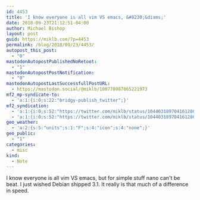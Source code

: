 ```yaml
---
id: 4453
title: 'I know everyone is all vim VS emacs, &#8230;&diams;'
date: 2018-09-23T21:12:51-04:00
author: Michael Bishop
layout: post
guid: https://miklb.com/?p=4453
permalink: /blog/2018/09/23/4453/
autopost_this_post:
  - "0"
mastodonAutopostPublishedNoRetoot:
  - "1"
mastodonAutopostPostNotification:
  - "0"
mastodonAutopostLastSuccessfullPostURL:
  - https://mastodon.social/@miklb/100778087065221973
mf2_mp-syndicate-to:
  - 'a:1:{i:0;s:22:"bridgy-publish_twitter";}'
mf2_syndication:
  - 'a:1:{i:0;s:52:"https://twitter.com/miklb/status/1044031897041612801";}'
  - 'a:1:{i:0;s:52:"https://twitter.com/miklb/status/1044031897041612801";}'
geo_weather:
  - 'a:2:{s:5:"units";s:1:"F";s:4:"icon";s:4:"none";}'
geo_public:
  - "1"
categories:
  - misc
kind:
  - Note
---
```

I know everyone is all vim VS emacs, but for simple stuff nano can't be beat. I just wished Debian shipped 3.1. It really is that much of a difference in speed.